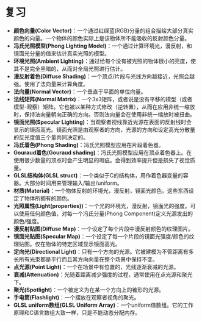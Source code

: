 # 复习

- **颜色向量(Color Vector)**：一个通过红绿蓝(RGB)分量的组合描绘大部分真实颜色的向量。一个物体的颜色实际上是该物体所不能吸收的反射颜色分量。
- **冯氏光照模型(Phong Lighting Model)**：一个通过计算环境光，漫反射，和镜面光分量的值来估计真实光照的模型。
- **环境光照(Ambient Lighting)**：通过给每个没有被光照的物体很小的亮度，使其不是完全黑暗的，从而对全局光照进行估计。
- **漫反射着色(Diffuse Shading)**：一个顶点/片段与光线方向越接近，光照会越强。使用了法向量来计算角度。
- **法向量(Normal Vector)**：一个垂直于平面的单位向量。
- **法线矩阵(Normal Matrix)**：一个3x3矩阵，或者说是没有平移的模型（或者模型-观察）矩阵。它也被以某种方式修改（逆转置），从而在应用非统一缩放时，保持法向量朝向正确的方向。否则法向量会在使用非统一缩放时被扭曲。
- **镜面光照(Specular Lighting)**：当观察者视线靠近光源在表面的反射线时会显示的镜面高光。镜面光照是由观察者的方向，光源的方向和设定高光分散量的反光度值三个量共同决定的。
- **冯氏着色(Phong Shading)**：冯氏光照模型应用在片段着色器。
- **Gouraud着色(Gouraud shading)**：冯氏光照模型应用在顶点着色器上。在使用很少数量的顶点时会产生明显的瑕疵。会得到效率提升但是损失了视觉质量。
- **GLSL结构体(GLSL struct)**：一个类似于C的结构体，用作着色器变量的容器。大部分时间用来管理输入/输出/uniform。
- **材质(Material)**：一个物体反射的环境光，漫反射，镜面光颜色。这些东西设定了物体所拥有的颜色。
- **光照属性(Light(properties))**：一个光的环境光，漫反射，镜面光的强度。可以使用任何颜色值，对每一个冯氏分量(Phong Component)定义光源发出的颜色/强度。
- **漫反射贴图(Diffuse Map)**：一个设定了每个片段中漫反射颜色的纹理图片。
- **镜面光贴图(Specular Map)**：一个设定了每一个片段的镜面光强度/颜色的纹理贴图。仅在物体的特定区域显示镜面高光。
- **定向光(Directional Light)**：只有一个方向的光源。它被建模为不管距离有多长所有光束都是平行而且其方向向量在整个场景中保持不变。
- **点光源(Point Light)**：一个在场景中有位置的，光线逐渐衰减的光源。
- **衰减(Attenuation)**：光随着距离减少强度的过程，通常使用在点光源和聚光下。
- **聚光(Spotlight)**：一个被定义为在某一个方向上的锥形的光源。
- **手电筒(Flashlight)**：一个摆放在观察者视角的聚光。
- **GLSL uniform数组(GLSL Uniform Array)**：一个uniform值数组。它的工作原理和C语言数组大致一样，只是不能动态分配内存。